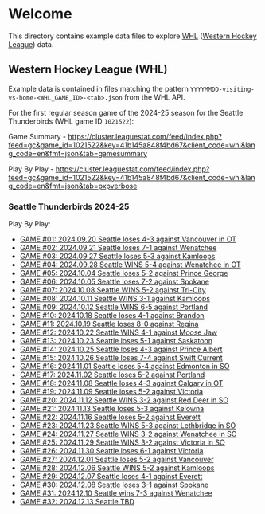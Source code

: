 # Welcome

This directory contains example data files to explore [WHL](https://chl.ca/whl/) ([Western Hockey League](https://chl.ca/whl/)) data.

## Western Hockey League (WHL)

Example data is contained in files matching the pattern `YYYYMMDD-visiting-vs-home-<WHL_GAME_ID>-<tab>.json` from the WHL API.

For the first regular season game of the 2024-25 season for the Seattle Thunderbirds (WHL game ID `1021522`):

Game Summary - <https://cluster.leaguestat.com/feed/index.php?feed=gc&game_id=1021522&key=41b145a848f4bd67&client_code=whl&lang_code=en&fmt=json&tab=gamesummary>

Play By Play - <https://cluster.leaguestat.com/feed/index.php?feed=gc&game_id=1021522&key=41b145a848f4bd67&client_code=whl&lang_code=en&fmt=json&tab=pxpverbose>

### Seattle Thunderbirds 2024-25

Play By Play:

- [GAME #01: 2024.09.20 Seattle loses 4-3 against Vancouver in OT](./2024-25/20240920-SEA-vs-VAN-1021208-pxpverbose.json)
- [GAME #02: 2024.09.21 Seattle loses 7-1 against Wenatchee](./2024-25/20240921-SEA-vs-WEN-1021219-pxpverbose.json)
- [GAME #03: 2024.09.27 Seattle loses 5-3 against Kamloops](./2024-25/20240927-SEA-vs-KAM-1021220-pxpverbose.json)
- [GAME #04: 2024.09.28 Seattle WINS 5-4 against Wenatchee in OT](./2024-25/20240928-WEN-vs-SEA-1021233-pxpverbose.json)
- [GAME #05: 2024.10.04 Seattle loses 5-2 against Prince George](./2024-25/20241004-PG-vs-SEA-1021246-pxpverbose.json)
- [GAME #06: 2024.10.05 Seattle loses 7-2 against Spokane](./2024-25/20241005-SEA-vs-SPO-1021256-pxpverbose.json)
- [GAME #07: 2024.10.08 Seattle WINS 5-2 against Tri-City](./2024-25/20241008-TC-vs-SEA-1021264-pxpverbose.json)
- [GAME #08: 2024.10.11 Seattle WINS 3-1 against Kamloops](./2024-25/20241011-KAM-vs-SEA-1021276-pxpverbose.json)
- [GAME #09: 2024.10.12 Seattle WINS 6-5 against Portland](./2024-25/20241012-POR-vs-SEA-1021283-pxpverbose.json)
- [GAME #10: 2024.10.18 Seattle loses 4-1 against Brandon](./2024-25/20241018-SEA-vs-BDN-1021300-pxpverbose.json)
- [GAME #11: 2024.10.19 Seattle loses 8-0 against Regina](./2024-25/20241019-SEA-vs-REG-1021310-pxpverbose.json)
- [GAME #12: 2024.10.22 Seattle WINS 4-1 against Moose Jaw](./2024-25/20241022-SEA-vs-MJ-1021318-pxpverbose.json)
- [GAME #13: 2024.10.23 Seattle loses 5-1 against Saskatoon](./2024-25/20241023-SEA-vs-SAS-1021322-pxpverbose.json)
- [GAME #14: 2024.10.25 Seattle loses 4-3 against Prince Albert](./2024-25/20241025-SEA-vs-PA-1021326-pxpverbose.json)
- [GAME #15: 2024.10.26 Seattle loses 7-4 against Swift Current](./2024-25/20241026-SEA-vs-SC-1021341-pxpverbose.json)
- [GAME #16: 2024.11.01 Seattle loses 5-4 against Edmonton in SO](./2024-25/20241101-EDM-vs-SEA-1021354-pxpverbose.json)
- [GAME #17: 2024.11.02 Seattle loses 5-2 against Portland](./2024-25/20241102-POR-vs-SEA-1021361-pxpverbose.json)
- [GAME #18: 2024.11.08 Seattle loses 4-3 against Calgary in OT](./2024-25/20241108-CGY-vs-SEA-1021381-pxpverbose.json)
- [GAME #19: 2024.11.09 Seattle loses 5-2 against Victoria](./2024-25/20241109-VIC-vs-SEA-1021389-pxpverbose.json)
- [GAME #20: 2024.11.12 Seattle WINS 3-2 against Red Deer in SO](./2024-25/20241112-RD-vs-SEA-1021400-pxpverbose.json)
- [GAME #21: 2024.11.13 Seattle loses 5-3 against Kelowna](./2024-25/20241113-SEA-vs-KEL-1021402-pxpverbose.json)
- [GAME #22: 2024.11.16 Seattle loses 5-2 against Everett](./2024-25/20241116-EVT-vs-SEA-1021418-pxpverbose.json)
- [GAME #23: 2024.11.23 Seattle WINS 5-3 against Lethbridge in SO](./2024-25/20241123-LET-vs-SEA-1021446-pxpverbose.json)
- [GAME #24: 2024.11.27 Seattle WINS 3-2 against Wenatchee in SO](./2024-25/20241127-WEN-vs-SEA-1021455-pxpverbose.json)
- [GAME #25: 2024.11.29 Seattle WINS 3-2 against Victoria in SO](./2024-25/20241129-SEA-vs-VIC-1021465-pxpverbose.json)
- [GAME #26: 2024.11.30 Seattle loses 6-1 against Victoria](./2024-25/20241130-SEA-vs-VIC-1021476-pxpverbose.json)
- [GAME #27: 2024.12.01 Seattle loses 5-2 against Vancouver](./2024-25/20241201-SEA-vs-VAN-1021480-pxpverbose.json)
- [GAME #28: 2024.12.06 Seattle WINS 5-2 against Kamloops](./2024-25/20241206-SEA-vs-KAM-1021489-pxpverbose.json)
- [GAME #29: 2024.12.07 Seattle loses 4-1 against Everett](./2024-25/20241207-SEA-vs-EVT-1021497-pxpverbose.json)
- [GAME #30: 2024.12.08 Seattle loses 3-1 against Spokane](./2024-25/20241208-SPO-vs-SEA-1021507-pxpverbose.json)
- [GAME #31: 2024.12.10 Seattle wins 7-3 against Wenatchee](./2024-25/20241210-WEN-vs-SEA-1021512-pxpverbose.json)
- [GAME #32: 2024.12.13 Seattle TBD](./2024-25/20241213-SPO-vs-SEA-1021522-pxpverbose.json)